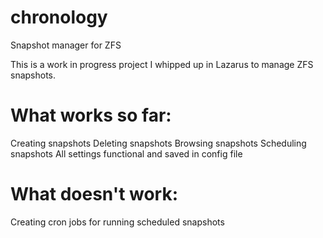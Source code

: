 # chronology
Snapshot manager for ZFS

This is a work in progress project I whipped up in Lazarus to manage ZFS snapshots.

# What works so far:
Creating snapshots
Deleting snapshots
Browsing snapshots
Scheduling snapshots
All settings functional and saved in config file

# What doesn't work:
Creating cron jobs for running scheduled snapshots

